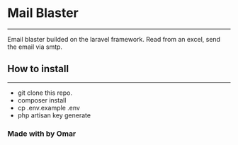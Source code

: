 # Mail Blaster 
--- 
Email blaster builded on the laravel framework. Read from an excel, send the email via smtp. 

## How to install 
--- 
- git clone this repo. 
- composer install 
- cp .env.example .env 
- php artisan key generate


### Made with  by Omar
